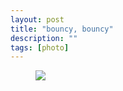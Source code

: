 ```yaml
---
layout: post
title: "bouncy, bouncy"
description: ""
tags: [photo]
---
```


<figure>
    <img src="/images/bouncy-bouncy.gif">
</figure>
